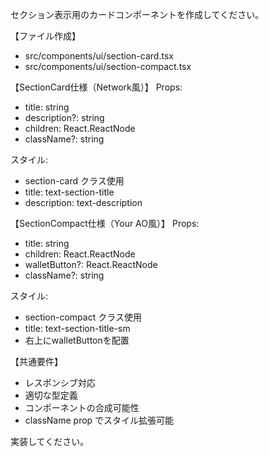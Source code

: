 セクション表示用のカードコンポーネントを作成してください。

【ファイル作成】

- src/components/ui/section-card.tsx
- src/components/ui/section-compact.tsx

【SectionCard仕様（Network風）】
Props:

- title: string
- description?: string
- children: React.ReactNode
- className?: string

スタイル:

- section-card クラス使用
- title: text-section-title
- description: text-description

【SectionCompact仕様（Your AO風）】
Props:

- title: string
- children: React.ReactNode
- walletButton?: React.ReactNode
- className?: string

スタイル:

- section-compact クラス使用
- title: text-section-title-sm
- 右上にwalletButtonを配置

【共通要件】

- レスポンシブ対応
- 適切な型定義
- コンポーネントの合成可能性
- className prop でスタイル拡張可能

実装してください。
